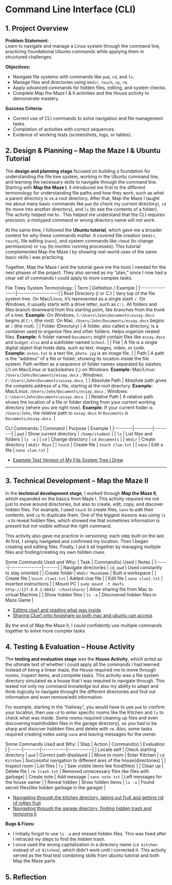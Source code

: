 # Command Line Interface (CLI)  

## 1. Project Overview  

**Problem Statement:**  
Learn to navigate and manage a Linux system through the command line, practicing foundational Ubuntu commands while applying them in structured challenges.  

**Objectives:**  
- Navigate file systems with commands like `pwd`, `cd`, and `ls`.  
- Manage files and directories using `mkdir`, `touch`, `cp`, `rm`.  
- Apply advanced commands for hidden files, editing, and system checks.  
- Complete Map the Maze I & II activities and the House activity to demonstrate mastery.  

**Success Criteria:**  
- Correct use of CLI commands to solve navigation and file management tasks.  
- Completion of activities with correct sequences.  
- Evidence of working tests (screenshots, logs, or tables).  


## 2. Design & Planning – Map the Maze I & Ubuntu Tutorial  

The **design and planning stage** focused on building a foundation for understanding the file tree system, working in the Ubuntu command line, and learning the necessary skills to navigate through the command line. Starting with **Map the Maze I**, it introduced me first to the different termonology for understanding file paths and how they work, such as what a parent directory is vs a root directory. After that, Map the Maze I taught me about many basic commands like `pwd` (to check my current directory), `cd` (to move into another directory), and `ls` (to see the contents of a folder). The activity helped me to . This helped me understand that the CLI requires precision: a mistyped command or wrong directory name will not work.  

At the same time, I followed the **Ubuntu tutorial**, which gave me a broader context for why these commands matter. It covered file creation (`mkdir`, `touch`), file editing (`nano`), and system commands like `chmod` (to change permissions) or `top` (to monitor running processes). This tutorial complemented Map the Maze I by showing real-world uses of the same basic skills I was practicing. 

Together, Map the Maze I and the tutorial gave me the tools I needed for the next phases of the project. They also served as my “plan,” since I now had a clear set of commands I could apply to more complex tasks.  

File Treey System Termonology:
| Term             | Definition / Example |
|-----------------|--------------------|
| Root Directory (/ or C:\) | Very top of the file system tree. On Mac/Linux, it’s represented as a single slash `/`. On Windows, it usually starts with a drive letter, such as `C:\`. All folders and files branch downward from this starting point, like branches from the trunk of a tree. **Example:** On Windows, `C:\Users\John\Documents\essay.docx` begins at `C:\` (the root). On Mac, `/Users/John/Documents/essay.docx` begins at `/` (the root). |
| Folder (Directory) | A folder, also called a directory, is a container used to organize files and other folders. Helps organize related files. **Example:** A folder named `Documents` might contain files like `essay.docx` and `budget.xlsx` and a subfolder named `School`. |
| File | A file is a single digital object that holds data, such as text, images, video, or code. **Example:** `notes.txt` is a text file, `photo.jpg` is an image file. |
| Path | A path is the “address” of a file or folder, showing its location inside the file system. Path written as a sequence of folder names separated by slashes (`/`) on Mac/Linux or backslashes (`\`) on Windows. **Example:** Mac/Linux: `/Users/John/Documents/essay.docx` ; Windows: `C:\Users\John\Documents\essay.docx`. |
| Absolute Path | Absolute path gives the complete address of a file, starting at the root directory. **Example:** Mac/Linux: `/Users/John/Documents/essay.docx` ; Windows: `C:\Users\John\Documents\essay.docx`. |
| Relative Path | A relative path shows the location of a file or folder starting from your current working directory (where you are right now). **Example:** If your current folder is `/Users/John`, the relative path to `essay.docx` in `Documents` is `Documents/essay.docx`. |


CLI Commands:
| Command | Purpose | Example |
|---------|---------|---------|
| `pwd` | Show current directory | `/home/student` |
| `ls` | List files and folders | `ls -a` |
| `cd` | Change directory | `cd Documents` |
| `mkdir` | Create directory | `mkdir Maze` |
| `touch` | Create file | `touch clue.txt` |
| `nano` | Edit a file | `nano clue.txt` |  

- [Example Text Version of My File System Tree I Drew]((../../images/file_tree.png))

---

## 3. Technical Development – Map the Maze II  

In the **technical development stage**, I worked through **Map the Maze II**, which expanded on the basics from Maze I. This activity required me not just to move around directories, but also to create, edit, copy, and discover hidden files. For example, I used `touch` to create files, `nano` to edit their contents, and `cp` to duplicate them. One of the biggest lessons was using `ls -a` to reveal hidden files, which showed me that sometimes information is present but not visible without the right command.  

This activity also gave me practice in versioning: each step built on the last. At first, I simply navigated and confirmed my location. Then I began creating and editing files. Finally, I put it all together by managing multiple files and finding/creating my own hidden clues.  

Some Commands Used and Why:
| Task | Command(s) Used | Notes |
|------|----------------|-------|
| Navigate directories | `cd`, `pwd` | Used constantly to stay oriented |
| Create folder | `mkdir MazeGame` | Built a workspace |
| Create file | `touch clue1.txt` | Added clue file |
| Edit file | `nano clue1.txt` | Inserted instructions |
| Mount PC | `sudo mount -t davfs http://127.0.0.1:9843/ ~/hostshare/` | Allow sharing file from Mac to virtual Machine |
| Show hidden files | `ls -a` | Discovered hidden files in Maze Game |  

- [Editing clue1 and reading what was inside]((../../images/clue1.png))
- [Sharing Clue1 onto hostshare so both mac and ubuntu can access]((../../images/hostshare.png))

By the end of Map the Maze II, I could confidently use multiple commands together to solve more complex tasks


## 4. Testing & Evaluation – House Activity  

The **testing and evaluation stage** was the **House Activity**, which acted as the ultimate test of whether I could apply all the commands I had learned. Instead of being a linear maze, the House required me to move through rooms, inspect items, and complete tasks. This activity was a file system directory simulated as a house that I was required to navigate through. This tested not only my command knowledge but also my ability to adapt and think logically to navigate throught the different directories and find out information and even remove/edit information.

For example, starting in the “hallway”, you would have to use `pwd` to confirm your location, then use `cd` to enter specific rooms like the Kitchen and `ls` to check what was inside. Some rooms required cleaning up files and even discovering trash(hidden files in the garage directory), so you had to be sharp and disocver hiddden files and delete with `rm`. Also, some tasks required creating notes using `nano` and leaving messages for the owner.

Some Commands Used and Why:
| Step | Action | Command(s) | Evaluation |
|------|--------|------------|------------|
| Locate self | Check starting directory | `pwd` | Correct path displayed |
| Move to room | Enter Kitchen | `cd Kitchen` | Successful navigation to different ares of the house(directories) |
| Inspect room | List files | `ls` | Saw visible items like food(files) |
| Clean up | Delete file | `rm trash.txt` | Removed unnecessary files like files with garbage|
| Create note | Add message | `nano note.txt` | Left messages for the house owner |
| Reveal hidden | Show hidden items | `ls -a` | Found secret files(like hidden garbage in the garage) |  

- [Navigating through the kitchen directory, taking out fruit and getting rid of rotten fruit]((../../images/house_kitchen.png))
- [Navigating through the garage directory, finding hidden trash and removing it]((../../images/house_garage.png))

**Bugs & Fixes:**  
- I initially forgot to use `ls -a` and missed hidden files. This was fixed after I retraced my steps to find the hidden trash.  
- I once used the wrong capitalization in a directory name (`cd kitchen` instead of `cd Kitchen`), which didn’t work until I corrected it. 
This activity served as the final test combining skills from ubuntu tutorial and both Map the Maze parts

## 5. Reflection  
